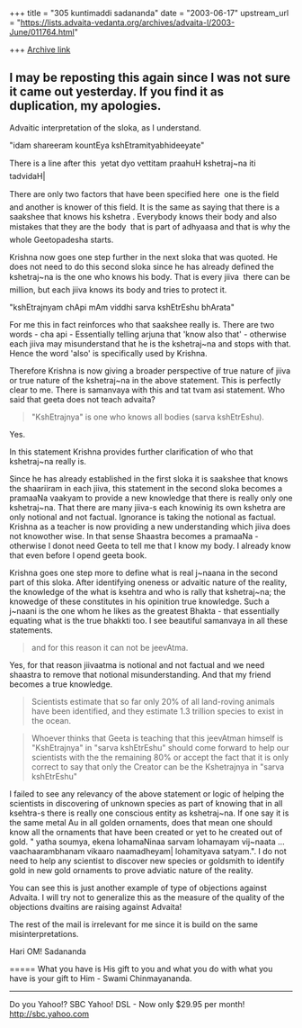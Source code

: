 +++
title = "305 kuntimaddi sadananda"
date = "2003-06-17"
upstream_url = "https://lists.advaita-vedanta.org/archives/advaita-l/2003-June/011764.html"

+++
[Archive link](https://lists.advaita-vedanta.org/archives/advaita-l/2003-June/011764.html)

I may be reposting this again since I was not sure it came out
yesterday. If you find it as duplication, my apologies. 
---------
Advaitic interpretation of the sloka, as I understand.

"idam shareeram kountEya kshEtramityabhideeyate"

There is a line  after this  yetat dyo vettitam  praahuH kshetraj~na 
iti  tadvidaH| 

There are only two factors that  have been specified here  one is the
field and  another is knower of this field.   It is the same as saying
that there is  a saakshee that knows his kshetra .  Everybody knows
their  body and also mistakes that they are the body  that is part of
adhyaasa and that is why  the whole Geetopadesha starts. 

Krishna  now goes one step further  in the next sloka that was quoted. 
He does not need to do this second sloka  since he has already defined
the kshetraj~na is the one who knows  his  body.  That is every jiiva 
there can be million,  but each  jiiva  knows its  body and tries to
protect it.  

"kshEtrajnyam chApi mAm viddhi sarva kshEtrEshu bhArata"

For me this in fact reinforces  who that saakshee  really is.  There are
two words - cha api - Essentially telling arjuna that 'know also that' -
otherwise each jiiva may misunderstand that he is the kshetraj~na and
stops with that. Hence the word 'also' is specifically used by Krishna. 


 Therefore Krishna is now giving a  broader perspective of true nature
of jiiva or true nature of the kshetraj~na in the above statement.  This
is perfectly clear to me. There is samanvaya with this  and tat tvam asi
statement.  Who said that geeta does not teach advaita? 

>"KshEtrajnya"  is one who knows all bodies (sarva kshEtrEshu).  

Yes.

In this  statement  Krishna provides  further clarification  of who that
kshetraj~na  really is.

Since he has already established in the first sloka  it is saakshee 
that knows the shaariiram in each  jiiva, this statement in the second
sloka becomes  a pramaaNa vaakyam to provide a new knowledge  that there
is really only one kshetraj~na.   That there are many jiiva-s each
knowinig its own kshetra are only notional and not factual.  Ignorance
is taking the notional as factual.  Krishna as  a teacher  is now
providing  a new understanding which jiiva does  not knowother wise.  In
that sense Shaastra becomes a pramaaNa - otherwise I donot need Geeta to
tell me that I know my body. I already know that even before I opend
geeta book.  

Krishna goes one step more to define what is real j~naana in the second
part of this sloka. After identifying oneness or advaitic nature of the
reality, the knowledge of the what is ksehtra and who is rally that
kshetraj~na; the knowedge of these constitutes in his opinition true
knowledge. Such a j~naani is the one whom he likes as the greatest
Bhakta - that essentially equating what is the true bhakkti too. I see
beautiful samanvaya in all these statements.

>and for this reason it can not be jeevAtma.    

Yes, for that reason  jiivaatma is notional and not factual and we need
shaastra to remove that notional misunderstanding. And that my friend
becomes a true knowledge. 


>Scientists estimate that
>so far only 20% of  all land-roving animals have been identified,  and 
they
>estimate 1.3 trillion species to exist in the ocean.

>Whoever thinks that Geeta is teaching that this jeevAtman himself  is
>"KshEtrajnya" in "sarva kshEtrEshu" should come forward to help our
>scientists with the the remaining 80% or accept the fact that it is
only
>correct to
>say that only the  Creator can be the Kshetrajnya in "sarva kshEtrEshu"

I failed to see any relevancy  of the  above statement  or logic of
helping the scientists in discovering of unknown species as part of
knowing that in all ksehtra-s there is really one conscious entity as
kshetraj~na.  If one say it is the same metal Au in all golden
ornaments, does that mean one should know all the ornaments that have
been created  or yet to he created out of gold. " yatha soumya, ekena
lohamaNinaa sarvam lohamayam vij~naata ... vaachaarambhanam vikaaro
naamadheyam| lohamityava satyam.". I do not need to help any scientist
to discover new species or goldsmith to identify gold in new gold
ornaments to prove adviatic nature of the reality.   

You can see this  is just another example of type of objections against
Advaita.  I  will try  not to generalize this as the measure of the
quality of the objections dvaitins are raising  against Advaita!

The rest of the mail is irrelevant for  me since it is build on the same
misinterpretations.  

Hari OM!
Sadananda

=====
What you have is His gift to you and what you do with what you have is your gift to Him - Swami Chinmayananda.

__________________________________
Do you Yahoo!?
SBC Yahoo! DSL - Now only $29.95 per month!
http://sbc.yahoo.com


